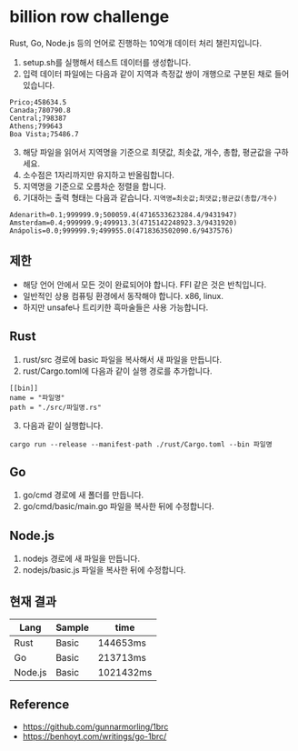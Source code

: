 # billion row challenge

Rust, Go, Node.js 등의 언어로 진행하는 10억개 데이터 처리 챌린지입니다.

1. setup.sh를 실행해서 테스트 데이터를 생성합니다.
2. 입력 데이터 파일에는 다음과 같이 지역과 측정값 쌍이 개행으로 구분된 채로 들어있습니다.
```
Prico;458634.5
Canada;780790.8
Central;798387
Athens;799643
Boa Vista;75486.7
```
3. 해당 파일을 읽어서 지역명을 기준으로 최댓값, 최솟값, 개수, 총합, 평균값을 구하세요.
4. 소수점은 1자리까지만 유지하고 반올림합니다.
5. 지역명을 기준으로 오름차순 정렬을 합니다.
6. 기대하는 출력 형태는 다음과 같습니다. `지역명=최솟값;최댓값;평균값(총합/개수)` 
```
Adenarith=0.1;999999.9;500059.4(4716533623284.4/9431947)
Amsterdam=0.4;999999.9;499913.3(4715142248923.3/9431920)
Anápolis=0.0;999999.9;499955.0(4718363502090.6/9437576)
```

## 제한
- 해당 언어 안에서 모든 것이 완료되어야 합니다. FFI 같은 것은 반칙입니다.
- 일반적인 상용 컴퓨팅 환경에서 동작해야 합니다. x86, linux.
- 하지만 unsafe나 트리키한 흑마술들은 사용 가능합니다.

## Rust
1. rust/src 경로에 basic 파일을 복사해서 새 파일을 만듭니다.
2. rust/Cargo.toml에 다음과 같이 실행 경로를 추가합니다.
```
[[bin]]
name = "파일명"
path = "./src/파일명.rs"
```
3. 다음과 같이 실행합니다.
```
cargo run --release --manifest-path ./rust/Cargo.toml --bin 파일명
```

## Go
1. go/cmd 경로에 새 폴더를 만듭니다. 
2. go/cmd/basic/main.go 파일을 복사한 뒤에 수정합니다.

## Node.js
1. nodejs 경로에 새 파일을 만듭니다.
2. nodejs/basic.js 파일을 복사한 뒤에 수정합니다.

## 현재 결과
|Lang|Sample|time|
|---|---|---|
|Rust|Basic|144653ms|
|Go|Basic|213713ms|
|Node.js|Basic|1021432ms|

## Reference 
- https://github.com/gunnarmorling/1brc
- https://benhoyt.com/writings/go-1brc/
